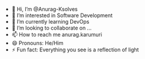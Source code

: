 - 👋 Hi, I’m @Anurag-Ksolves
- 👀 I’m interested in Software Development
- 🌱 I’m currently learning DevOps
- 💞️ I’m looking to collaborate on ...
- 📫 How to reach me anurag.karumuri
- 😄 Pronouns: He/Him
- ⚡ Fun fact: Everything you see is a reflection of light

<!---
Anurag-Ksolves/Anurag-Ksolves is a ✨ special ✨ repository because its `README.md` (this file) appears on your GitHub profile.
You can click the Preview link to take a look at your changes.
--->
